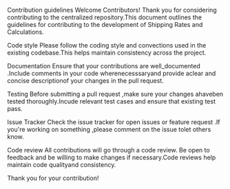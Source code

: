 Contribution guidelines 
Welcome Contributors!
Thank you for considering contributing to the centralized repository.This document outlines the guidelines for contributing to the development of Shipping Rates and Calculations.

Code style
Please follow the coding style and convections used in the existing codebase.This helps maintain consistency across the project.

Documentation 
Ensure that your contributions are well_documented .Include comments in your code wherenecesssaryand provide aclear and concise descriptionof your changes in the pull request.

Testing 
Before submitting a pull request ,make sure your changes ahaveben tested thoroughly.Incude relevant test cases and ensure that existing test pass.

Issue Tracker
Check the issue tracker for open issues or feature request .If you're working on something ,please comment on the issue tolet others know.

Code review
All contributions will go through a code review. Be open to feedback and be willing to make changes if necessary.Code reviews help maintain code qualityand consistency.

Thank you for your contribution!
